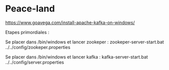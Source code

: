 # Peace-land
https://www.goavega.com/install-apache-kafka-on-windows/

Etapes primordiales :


Se placer dans /bin/windows et lancer zookeper : zookeper-server-start.bat ../../config/zookeper.properties


Se placer dans /bin/windows et lancer kafka : kafka-server-start.bat ../../config/server.properties
